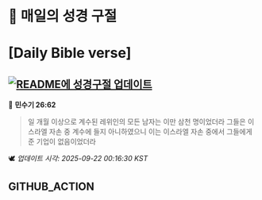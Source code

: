 # 🙏 매일의 성경 구절
# [Daily Bible verse]
## [![README에 성경구절 업데이트](https://github.com/DONGSUKA/first_test/actions/workflows/update-readme-bible.yml/badge.svg)](https://github.com/DONGSUKA/first_test/actions/workflows/update-readme-bible.yml)
<!-- START_BIBLE_VERSE -->
📖 **민수기 26:62**
> 일 개월 이상으로 계수된 레위인의 모든 남자는 이만 삼천 명이었더라 그들은 이스라엘 자손 중 계수에 들지 아니하였으니 이는 이스라엘 자손 중에서 그들에게 준 기업이 없음이었더라

🕊️ _업데이트 시각: 2025-09-22 00:16:30 KST_
  <!-- END_BIBLE_VERSE -->
## GITHUB_ACTION
